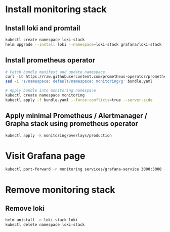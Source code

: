 # Install monitoring stack

## Install loki and promtail

```bash
kubectl create namespace loki-stack
helm upgrade --install loki --namespace=loki-stack grafana/loki-stack
```

## Install prometheus operator

```bash
# Fetch bundle manifest and update namespace
curl -LO https://raw.githubusercontent.com/prometheus-operator/prometheus-operator/v0.52.0/bundle.yaml
sed -i 's/namespace: default/namespace: monitoring/g' bundle.yaml

# Apply bundle into monitoring namespace
kubectl create namespace monitoring
kubectl apply -f bundle.yaml --force-conflicts=true --server-side
```

## Apply minimal Prometheus / Alertmanager / Grapha stack using prometheus operator

```bash
kubectl apply -k monitoring/overlays/production
```

# Visit Grafana page

```bash
kubectl port-forward -n monitoring services/grafana-service 3000:3000 --address 0.0.0.0
```

# Remove monitoring stack

## Remove loki

```bash
helm unistall -n loki-stack loki
kubectl delete namespace loki-stack
```
